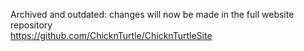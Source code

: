 Archived and outdated: changes will now be made in the full website repository  
https://github.com/ChicknTurtle/ChicknTurtleSite
